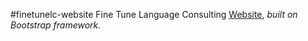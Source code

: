 #finetunelc-website
Fine Tune Language Consulting <a href="http://www.finetunelc.com.ar/" title="finetunelc's homepage" target="_blank">Website</a>, *built on Bootstrap framework.*
